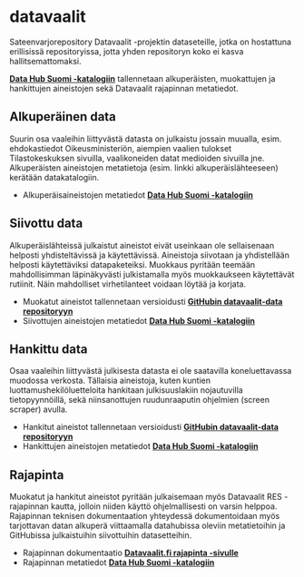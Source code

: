 datavaalit
====================

Sateenvarjorepository Datavaalit -projektin dataseteille, jotka on hostattuna erillisissä repositoryissa, jotta yhden repositoryn koko ei kasva hallitsemattomaksi.


__[Data Hub Suomi -katalogiin](http://fi.thedatahub.org/fi/group/datavaalit)__ tallennetaan alkuperäisten, muokattujen ja hankittujen aineistojen sekä Datavaalit rajapinnan metatiedot.

Alkuperäinen data
-----------------------------
Suurin osa vaaleihin liittyvästä datasta on julkaistu jossain muualla, esim. ehdokastiedot Oikeusministeriön, aiempien vaalien tulokset Tilastokeskuksen sivuilla, vaalikoneiden datat medioiden sivuilla jne. Alkuperäisten aineistojen metatietoja (esim. linkki alkuperäislähteeseen) kerätään datakatalogiin.
- Alkuperäisaineistojen metatiedot __[Data Hub Suomi -katalogiin](http://fi.thedatahub.org/fi/group/datavaalit)__

Siivottu data
-------------------------------
Alkuperäislähteissä julkaistut aineistot eivät useinkaan ole sellaisenaan helposti yhdisteltävissä ja käytettävissä. Aineistoja siivotaan ja yhdistellään helposti käytettäviksi datapaketeiksi. Muokkaus pyritään teemään mahdollisimman läpinäkyvästi julkistamalla myös muokkaukseen käytettävät rutiinit. Näin mahdolliset virhetilanteet voidaan löytää ja korjata.
- Muokatut aineistot tallennetaan versioidusti __[GitHubin datavaalit-data repositoryyn](https://github.com/avoindata/datavaalit-data)__
- Siivottujen aineistojen metatiedot __[Data Hub Suomi -katalogiin](http://fi.thedatahub.org/fi/group/datavaalit)__

Hankittu data
-------------
Osaa vaaleihin liittyvästä julkisesta datasta ei ole saatavilla koneluettavassa muodossa verkosta. Tällaisia aineistoja, kuten kuntien luottamushekilöluetteloita hankitaan julkisuuslakiin nojautuvilla tietopyynnöillä, sekä niinsanottujen ruudunraaputin ohjelmien (screen scraper) avulla.
- Hankitut aineistot tallennetaan versioidusti __[GitHubin datavaalit-data repositoryyn](https://github.com/avoindata/datavaalit-data)__
- Hankittujen aineistojen metatiedot __[Data Hub Suomi -katalogiin](http://fi.thedatahub.org/fi/group/datavaalit)__

Rajapinta
---------
Muokatut ja hankitut aineistot pyritään julkaisemaan myös Datavaalit RES -rajapinnan kautta, jolloin niiden käyttö ohjelmallisesti on varsin helppoa.
Rajapinnan teknisen dokumentaation yhteydessä dokumentoidaan myös tarjottavan datan alkuperä viittaamalla datahubissa oleviin metatietoihin ja GitHubissa julkaistuihin siivottuihin datasetteihin.
- Rajapinnan dokumentaatio __[Datavaalit.fi rajapinta -sivulle](http://www.datavaalit.fi/resources/api/)__
- Rajapinnan metatiedot __[Data Hub Suomi -katalogiin](http://fi.thedatahub.org/fi/group/datavaalit)__